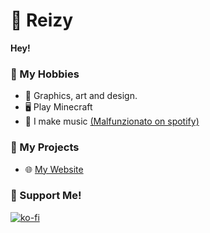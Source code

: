 # 🥤  Reizy
**Hey!**
  
### 🏓 My Hobbies 
- 🎨 Graphics, art and design.
- 🖥 Play Minecraft
- 🎵 I make music [(Malfunzionato on spotify)](https://l.malfunzionatomusic.eu/spotify)

### 🔧 My Projects
- 🌐 [My Website](https://reizy.eu)
### 💜 Support Me!
[![ko-fi](https://ko-fi.com/img/githubbutton_sm.svg)](https://ko-fi.com/T6T5HMRIB)
